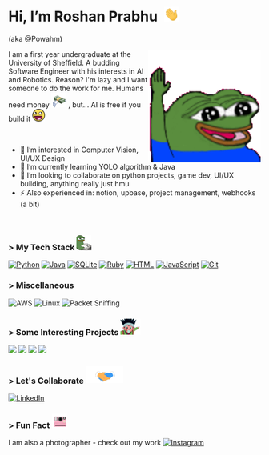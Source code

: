 # Hi, I’m Roshan Prabhu &nbsp;<img src="Assests/Hi.gif" width="30px"> 
 (aka @Powahm)

<img align="right" alt = "hello" src="Assests/hello.gif" width="225"/> 
<p>
I am a first year undergraduate at the University of Sheffield. A budding Software Engineer with his interests in AI and Robotics. Reason? I'm lazy and I want someone to do the work for me. Humans need money <img src="Assests/money-cash.gif" width="30" style="margin:-7 0"> , but... AI is free if you build it <img src="Assests/emoji-smiley.gif" width="25" style="margin:-7 0">
</p>

<br>

- 👀 I’m interested in Computer Vision, UI/UX Design  
- 🌱 I’m currently learning YOLO algorithm & Java
- 💞️ I’m looking to collaborate on python projects, game dev, UI/UX building, anything really just hmu
- ⚡ Also experienced in: notion, upbase, project management, webhooks (a bit)

<br>

### > My Tech Stack <img src="Assests/chatting.gif" width="30" style="margin:-7 0"> 

[![Python](https://img.shields.io/badge/Python-3776AB?logo=python&logoColor=fff)](#)
[![Java](https://img.shields.io/badge/Java-%23ED8B00.svg?logo=openjdk&logoColor=white)](#)
[![SQLite](https://img.shields.io/badge/SQLite-%2307405e.svg?logo=sqlite&logoColor=white)](#)
[![Ruby](https://img.shields.io/badge/Ruby-%23CC342D.svg?&logo=ruby&logoColor=white)](#)
[![HTML](https://img.shields.io/badge/HTML-%23E34F26.svg?logo=html5&logoColor=white)](#)
[![JavaScript](https://img.shields.io/badge/JavaScript-F7DF1E?logo=javascript&logoColor=000)](#)
[![Git](https://img.shields.io/badge/Git-F05032?logo=git&logoColor=fff)](#)



### > Miscellaneous

![AWS](https://img.shields.io/badge/-IBM%20MQ-000?&logo=Amazon-AWS&logoColor=F90)
![Linux](https://img.shields.io/badge/-Linux-000?&logo=Linux)
![Packet Sniffing](https://img.shields.io/badge/-🗂%20Packet%20Sniffing%20-000)


### > Some Interesting Projects <img src="Assests/woah-look-at-that-look.gif" width="40" style="margin:-7 0"> 

[![](https://img.shields.io/badge/-🧬%20My%20Website-000)](#)
[![](https://img.shields.io/badge/-📝%20Monte%20Carlo%20Sims-000)](#)
[![](https://img.shields.io/badge/-♟️%20Knights%20Tour%20DFS-000)](#)
[![](https://img.shields.io/badge/-🎮%20FPSP%20Unity%20Game-000)](#)

### > Let's Collaborate <img src="Assests/Handshake.gif" width="75" style="margin:-8 0"> 
[![LinkedIn](https://custom-icon-badges.demolab.com/badge/LinkedIn-0A66C2?logo=linkedin-white&logoColor=fff)](https://www.linkedin.com/in/roshan-prabhu-29587a2b4/)

### > Fun Fact <img src="Assests/camera.gif" width="30" style="margin:-7 0"> 
I am also a photographer - check out my work 
[![Instagram](https://img.shields.io/badge/Instagram-%23E4405F.svg?logo=Instagram&logoColor=white)]([#](https://www.instagram.com/_powah_/?hl=en))



